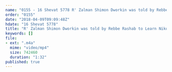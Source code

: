 ```yaml
---
name: "0155 - 16 Shevat 5778 R' Zalman Shimon Dworkin was told by Rebbe Rashab to Learn Nikur"
order: "0155"
date: "2018-04-09T09:09:48Z"
hdate: "16 Shevat 5778"
title: "R' Zalman Shimon Dworkin was told by Rebbe Rashab to Learn Nikur"
keywords: []
file:
- ext: ".m4a"
  mime: "video/mp4"
  size: 742460
  duration: "1:32"
published: true
---
```


